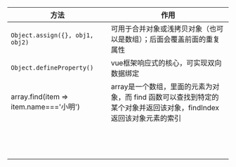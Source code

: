 | 方法                                   | 作用                                                         |
| -------------------------------------- | ------------------------------------------------------------ |
| `Object.assign({}, obj1, obj2)`        | 可用于合并对象或浅拷贝对象（也可以是数组）；后面会覆盖前面的重复属性 |
| `Object.defineProperty()`              | vue框架响应式的核心，可实现双向数据绑定                      |
| array.find(item => item.name==='小明') | array是一个数组，里面的元素为对象，而 find 函数可以查找到特定的某个对象并返回该对象，findIndex 返回该对象元素的索引 |
|                                        |                                                              |
|                                        |                                                              |
|                                        |                                                              |
|                                        |                                                              |
|                                        |                                                              |
|                                        |                                                              |
|                                        |                                                              |
|                                        |                                                              |
|                                        |                                                              |
|                                        |                                                              |
|                                        |                                                              |
|                                        |                                                              |
|                                        |                                                              |

